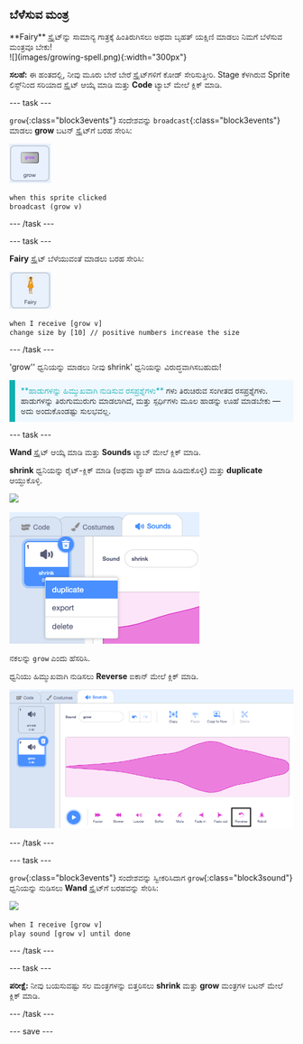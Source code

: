 ## ಬೆಳೆಸುವ ಮಂತ್ರ

<div style="display: flex; flex-wrap: wrap">
<div style="flex-basis: 200px; flex-grow: 1; margin-right: 15px;">
**Fairy** ಸ್ಪ್ರೈಟ್‌ನ್ನು ಸಾಮಾನ್ಯ ಗಾತ್ರಕ್ಕೆ ಹಿಂತಿರುಗಿಸಲು ಅಥವಾ ಬೃಹತ್‌ ಯಕ್ಷಿಣಿ ಮಾಡಲು ನಿಮಗೆ ಬೆಳೆಸುವ ಮಂತ್ರವೂ ಬೇಕು!
</div>
<div>
![](images/growing-spell.png){:width="300px"}
</div>
</div>

**ಸಲಹೆ:** ಈ ಹಂತದಲ್ಲಿ, ನೀವು ಮೂರು ಬೇರೆ ಬೇರೆ ಸ್ಪ್ರೈಟ್‌ಗಳಿಗೆ ಕೋಡ್‌ ಸೇರಿಸುತ್ತೀರಿ. Stage ಕೆಳಗಿರುವ Sprite ಲಿಸ್ಟ್‌ನಿಂದ ಸರಿಯಾದ ಸ್ಪ್ರೈಟ್‌ ಆಯ್ಕೆ ಮಾಡಿ ಮತ್ತು **Code** ಟ್ಯಾಬ್‌ ಮೇಲೆ ಕ್ಲಿಕ್‌ ಮಾಡಿ.

--- task ---

`grow`{:class="block3events"} ಸಂದೇಶವನ್ನು `broadcast`{:class="block3events"} ಮಾಡಲು **grow** ಬಟನ್‌ ಸ್ಪ್ರೈಟ್‌ಗೆ ಬರಹ ಸೇರಿಸಿ:

![](images/grow-icon.png)

```blocks3
when this sprite clicked
broadcast (grow v)
```

--- /task ---

--- task ---

**Fairy** ಸ್ಪ್ರೈಟ್‌ ಬೆಳೆಯುವಂತೆ ಮಾಡಲು ಬರಹ ಸೇರಿಸಿ:

![](images/fairy-icon.png)

```blocks3
when I receive [grow v]
change size by [10] // positive numbers increase the size
```

--- /task ---

'grow'' ಧ್ವನಿಯನ್ನು ಮಾಡಲು ನೀವು shrink' ಧ್ವನಿಯನ್ನು ವಿರುದ್ಧವಾಗಿಸಬಹುದು!

<p style="border-left: solid; border-width:10px; border-color: #0faeb0; background-color: aliceblue; padding: 10px;">
<span style="color: #0faeb0">**ಹಾಡುಗಳನ್ನು ಹಿಮ್ಮುಖವಾಗಿ ನುಡಿಸುವ ರಸಪ್ರಶ್ನೆಗಳು**</span> ಗಳು ತಿರುಚಿರುವ ಸಂಗೀತದ ರಸಪ್ರಶ್ನೆಗಳು. ಹಾಡುಗಳನ್ನು ತಿರುಗುಮುರುಗು ಮಾಡಲಾಗಿದೆ, ಮತ್ತು ಸ್ಪರ್ಧಿಗಳು ಮೂಲ ಹಾಡನ್ನು ಊಹೆ ಮಾಡಬೇಕು — ಅದು ಅಂದುಕೊಂಡಷ್ಟು ಸುಲಭವಲ್ಲ. 
</p>

--- task ---

**Wand** ಸ್ಪ್ರೈಟ್‌ ಆಯ್ಕೆ ಮಾಡಿ ಮತ್ತು **Sounds** ಟ್ಯಾಬ್‌ ಮೇಲೆ ಕ್ಲಿಕ್‌ ಮಾಡಿ.

**shrink** ಧ್ವನಿಯನ್ನು ರೈಟ್-ಕ್ಲಿಕ್‌ ಮಾಡಿ (ಅಥವಾ ಟ್ಯಾಪ್‌ ಮಾಡಿ ಹಿಡಿದುಕೊಳ್ಳಿ) ಮತ್ತು **duplicate** ಆಯ್ದುಕೊಳ್ಳಿ.

![](images/wand-icon.png)

![ನಕಲು ಎಂದು ತೋರಿಸುವ ಪಾಪ್‌ಅಪ್‌ ಮೆನುನೊಂದಿಗೆ ಕುಗ್ಗುವ ಧ್ವನಿ.](images/duplicate-sound.png)

ನಕಲನ್ನು `grow` ಎಂದು ಹೆಸರಿಸಿ.

ಧ್ವನಿಯು ಹಿಮ್ಮುಖವಾಗಿ ನುಡಿಸಲು **Reverse** ಐಕಾನ್‌ ಮೇಲೆ ಕ್ಲಿಕ್‌ ಮಾಡಿ.

![ರಿವರ್ಸ್‌ ಐಕಾನ್‌ ಹೈಲೈಟ್‌ ಆಗಿರುವ ಬೆಳೆ ಧ್ವನಿ.](images/reverse-sound.png)

--- /task ---

--- task ---

`grow`{:class="block3events"} ಸಂದೇಶವನ್ನು ಸ್ವೀಕರಿಸಿದಾಗ `grow`{:class="block3sound"} ಧ್ವನಿಯನ್ನು ನುಡಿಸಲು **Wand** ಸ್ಪ್ರೈಟ್‌ಗೆ ಬರಹವನ್ನು ಸೇರಿಸಿ:

![](images/wand-icon.png)

```blocks3
when I receive [grow v]
play sound [grow v] until done
```

--- /task ---

--- task ---

**ಪರೀಕ್ಷೆ:** ನೀವು ಬಯಸುವಷ್ಟು ಸಲ ಮಂತ್ರಗಳನ್ನು ಬಿತ್ತರಿಸಲು **shrink** ಮತ್ತು **grow** ಮಂತ್ರಗಳ ಬಟನ್‌ ಮೇಲೆ ಕ್ಲಿಕ್‌ ಮಾಡಿ.

--- /task ---

--- save ---

